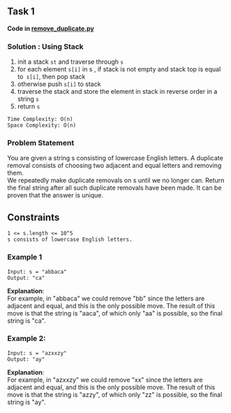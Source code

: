 ## Task 1
**Code in [remove_duplicate.py](remove_duplicate.py)**

### Solution : Using Stack
1. init a stack `st` and traverse through `s`
2. for each element `s[i]` in s , if stack is not empty and stack top is equal to` s[i]`, then pop stack
3. otherwise push `s[i]` to stack
4. traverse the stack and store the element in stack in reverse order in a string `s`
5. return `s `

````
Time Complexity: O(n)
Space Complexity: O(n)
````

### Problem Statement
You are given a string s consisting of lowercase English letters. A duplicate removal consists of choosing two adjacent 
and equal letters and removing them.
<br>
We repeatedly make duplicate removals on s until we no longer can. Return the final string after all such duplicate 
removals have been made. It can be proven that the answer is unique.
## Constraints
```
1 <= s.length <= 10^5
s consists of lowercase English letters.
```
### Example 1
```
Input: s = "abbaca"
Output: "ca"
```
**Explanation**:<br>
For example, in "abbaca" we could remove "bb" since the letters are adjacent and equal, and this is the only possible move.
The result of this move is that the string is "aaca", of which only "aa" is possible, so the final string is "ca".
### Example 2:
```
Input: s = "azxxzy"
Output: "ay"
```
**Explanation**:<br>
For example, in "azxxzy" we could remove "xx" since the letters are adjacent and equal, and this is the only possible move.
The result of this move is that the string is "azzy", of which only "zz" is possible, so the final string is "ay".

